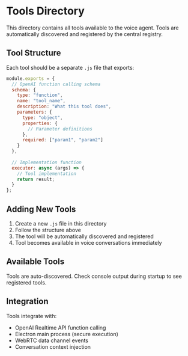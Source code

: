 # Tools Directory

This directory contains all tools available to the voice agent. Tools are automatically discovered and registered by the central registry.

## Tool Structure

Each tool should be a separate `.js` file that exports:

```javascript
module.exports = {
  // OpenAI function calling schema
  schema: {
    type: "function",
    name: "tool_name",
    description: "What this tool does",
    parameters: {
      type: "object",
      properties: {
        // Parameter definitions
      },
      required: ["param1", "param2"]
    }
  },
  
  // Implementation function
  executor: async (args) => {
    // Tool implementation
    return result;
  }
};
```

## Adding New Tools

1. Create a new `.js` file in this directory
2. Follow the structure above
3. The tool will be automatically discovered and registered
4. Tool becomes available in voice conversations immediately

## Available Tools

Tools are auto-discovered. Check console output during startup to see registered tools.

## Integration

Tools integrate with:
- OpenAI Realtime API function calling
- Electron main process (secure execution)
- WebRTC data channel events
- Conversation context injection
